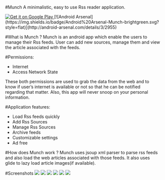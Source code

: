 #Munch
A minimalistic, easy to use Rss reader application.

<a href="https://play.google.com/store/apps/details?id=com.crazyhitty.chdev.ks.munch">
  <img alt="Get it on Google Play"
       src="https://developer.android.com/images/brand/en_generic_rgb_wo_45.png" />
</a>
[![Android Arsenal](https://img.shields.io/badge/Android%20Arsenal-Munch-brightgreen.svg?style=flat)](http://android-arsenal.com/details/3/2955)

#What is Munch ?
Munch is an android app which enable the users to manage their Rss feeds. User can add new sources, manage them and view the article associated with the feeds.

#Permissions:
* Internet
* Access Network State

These both permissions are used to grab the data from the web and to know if user’s internet is available or not so that he can be notified regarding that matter. Also, this app will never snoop on your personal information.

#Application features:
* Load Rss feeds quickly
* Add Rss Sources
* Manage Rss Sources
* Archive feeds
* Customizable settings
* Ad free

#How does Munch work ?
Munch uses jsoup xml parser to parse rss feeds and also load the web articles associated with those feeds. It also uses glide to lazy load article images(if available).

#Screenshots
![](https://lh3.googleusercontent.com/_nFUASUq-EEayxKAR5J2Pne94Fi_napfkaF8Ov1s7rPZuBH9kQBQtbK9L1F2FQa7YUg=h900-rw)
![](https://lh3.googleusercontent.com/625tiEodzuBVr5R_g8sVff8m-Z74EH1LdzRa6XufT94qcUCw13HaVdkUSIxbDWQ1hA=h900-rw)
![](https://lh3.googleusercontent.com/4GGI6N2Zdtg1-Fd1RuhEbJ3PWUEeR-ioyOt7XdUrelgAD6gJqnnaRot8PW0I-s39Cg=h900-rw)
![](https://lh3.googleusercontent.com/VaKLswqGi7QL7cAOE99ZIdIpsgGJFm8140AUUV5__8jrregugPM1-2nGPx4onUow2V_D=h900-rw)
![](https://lh3.googleusercontent.com/iMNYSHzW7q06dsfhs52XNHJOBVwt3YV5FV1WrRTK_VacHW_gHscDIBAMHnBogNkTWXvW=h900-rw)
![](https://lh3.googleusercontent.com/tkqDfYKtVhkKO4FgP3-nml3ctfprs2mqlHk0_AZCeYAmyxezOXKyYUBeGioyuWBcIGU=h900-rw)
